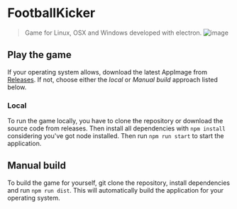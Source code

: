 #  FootballKicker
> Game for Linux, OSX and Windows developed with electron. 
![image](https://user-images.githubusercontent.com/49836430/199567818-2949ad47-a741-4253-ab7f-3bc3451f913e.png)

## Play the game

If your operating system allows, download the latest AppImage from [Releases](https://github.com/ZirixCZ/FootballKicker/releases).
If not, choose either the *local* or *Manual build* approach listed below.

### Local

To run the game locally, you have to clone the repository or download the source code from releases.
Then install all dependencies with `npm install` considering you've got node installed. Then run `npm run start` to start the application.

## Manual build

To build the game for yourself, git clone the repository, install dependencies and run `npm run dist`. This will automatically build the application for your operating system.

